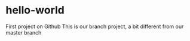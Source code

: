 # hello-world
First project on Github
This is our branch project, a bit different from our master branch
